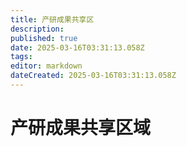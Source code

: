 ```yaml
---
title: 产研成果共享区
description: 
published: true
date: 2025-03-16T03:31:13.058Z
tags: 
editor: markdown
dateCreated: 2025-03-16T03:31:13.058Z
---
```


# 产研成果共享区域